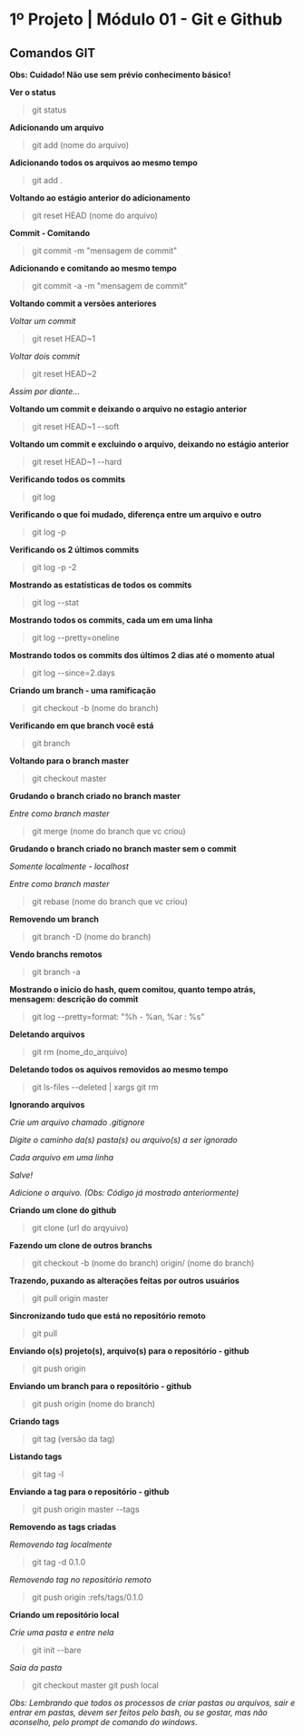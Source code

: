 1º Projeto | Módulo 01 - Git e Github
================================================

Comandos GIT
------------

**Obs: Cuidado! Não use sem prévio conhecimento básico!**

**Ver o status**
>git status

**Adicionando um arquivo**
>git add (nome do arquivo) 

**Adicionando todos os arquivos ao mesmo tempo**
>git add .

**Voltando ao estágio anterior do adicionamento**
>git reset HEAD (nome do arquivo)

**Commit - Comitando**
>git commit -m "mensagem de commit"

**Adicionando e comitando ao mesmo tempo**
>git commit -a -m "mensagem de commit"

**Voltando commit a versões anteriores**

*Voltar um commit*
>git reset HEAD~1

*Voltar dois commit*
>git reset HEAD~2

*Assim por diante...*

**Voltando um commit e deixando o arquivo no estagio anterior**
>git reset HEAD~1 --soft

**Voltando um commit e excluindo o arquivo, deixando no estágio anterior**
>git reset HEAD~1 --hard

**Verificando todos os commits**
>git log

**Verificando o que foi mudado, diferença entre um arquivo e outro**
>git log -p

**Verificando os 2 últimos commits**
>git log -p -2

**Mostrando as estatísticas de todos os commits**
>git log --stat

**Mostrando todos os commits, cada um em uma linha**
>git log --pretty=oneline

**Mostrando todos os commits dos últimos 2 dias até o momento atual**
>git log --since=2.days

**Criando um branch - uma ramificação**
>git checkout -b (nome do branch)

**Verificando em que branch você está**
>git branch

**Voltando para o branch master**
>git checkout master

**Grudando o branch criado no branch master**

*Entre como branch master*
>git merge (nome do branch que vc criou)

**Grudando o branch criado no branch master sem o commit**

*Somente localmente - localhost*

*Entre como branch master*
>git rebase (nome do branch que vc criou)

**Removendo um branch**
>git branch -D (nome do branch)

**Vendo branchs remotos**
>git branch -a

**Mostrando o inicio do hash, quem comitou, quanto tempo atrás, mensagem: descrição do commit**
>git log --pretty=format: "%h - %an, %ar : %s"

**Deletando arquivos**
>git rm (nome_do_arquivo)

**Deletando todos os aquivos removidos ao mesmo tempo**
>git ls-files --deleted | xargs git rm

**Ignorando arquivos**

*Crie um arquivo chamado .gitignore*

*Digite o caminho da(s) pasta(s) ou arquivo(s) a ser ignorado*

*Cada arquivo em uma linha*

*Salve!*

*Adicione o arquivo. (Obs: Código já mostrado anteriormente)*

**Criando um clone do github**
>git clone (url do arqyuivo)

**Fazendo um clone de outros branchs**
>git checkout -b (nome do branch) origin/ (nome do branch)

**Trazendo, puxando as alterações feitas por outros usuários**
>git pull origin master

**Sincronizando tudo que está no repositório remoto**
>git pull

**Enviando o(s) projeto(s), arquivo(s) para o repositório - github**
>git push origin

**Enviando um branch para o repositório - github**
>git push origin (nome do branch)

**Criando tags**
>git tag (versão da tag) 

**Listando tags**
>git tag -l

**Enviando a tag para o repositório - github**
>git push origin master --tags

**Removendo as tags criadas**

*Removendo tag localmente*
>git tag -d 0.1.0

*Removendo tag no repositório remoto*
>git push origin :refs/tags/0.1.0

**Criando um repositório local**

*Crie uma pasta e entre nela*
>git init --bare

*Saia da pasta*
>git checkout master 
>git push local

*Obs: Lembrando que todos os processos de criar pastas ou arquivos, sair e entrar em pastas, devem ser feitos pelo bash, ou se gostar, mas não aconselho, pelo prompt de comando do windows.*